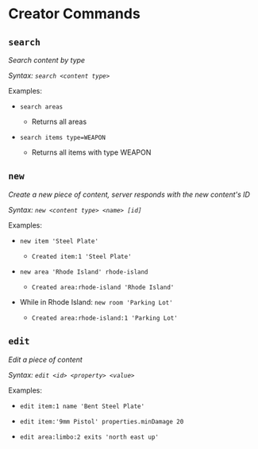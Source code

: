 # Creator Commands



## `search`

_Search content by type_

_Syntax: `search <content type>`_

Examples:

- `search areas`

  - Returns all areas


- `search items type=WEAPON`

  - Returns all items with type WEAPON



## `new`

_Create a new piece of content, server responds with the new content's ID_

_Syntax: `new <content type> <name> [id]`_

Examples:

- `new item 'Steel Plate'`

  - `Created item:1 'Steel Plate'`


- `new area 'Rhode Island' rhode-island`

  - `Created area:rhode-island 'Rhode Island'`


- While in Rhode Island: `new room 'Parking Lot'`

  - `Created area:rhode-island:1 'Parking Lot'`



## `edit`

_Edit a piece of content_

_Syntax: `edit <id> <property> <value>`_

Examples:

- `edit item:1 name 'Bent Steel Plate'`

- `edit item:'9mm Pistol' properties.minDamage 20`

- `edit area:limbo:2 exits 'north east up'`
